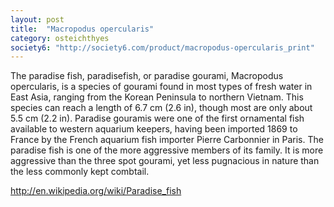 ```yaml
---
layout: post
title:  "Macropodus opercularis"
category: osteichthyes
society6: "http://society6.com/product/macropodus-opercularis_print"
---
```


The paradise fish, paradisefish, or paradise gourami, Macropodus opercularis, is a species of gourami found in most types of fresh water in East Asia, ranging from the Korean Peninsula to northern Vietnam. This species can reach a length of 6.7 cm (2.6 in), though most are only about 5.5 cm (2.2 in). Paradise gouramis were one of the first ornamental fish available to western aquarium keepers, having been imported 1869 to France by the French aquarium fish importer Pierre Carbonnier in Paris. The paradise fish is one of the more aggressive members of its family. It is more aggressive than the three spot gourami, yet less pugnacious in nature than the less commonly kept combtail.

<http://en.wikipedia.org/wiki/Paradise_fish>
